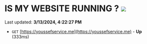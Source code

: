 # IS MY WEBSITE RUNNING ? [![](https://img.shields.io/static/v1?label=Sponsor&message=%E2%9D%A4&logo=GitHub&color=%23fe8e86)](https://github.com/sponsors/<username>)

Last updated: **3/13/2024, 4:22:27 PM**

- `GET` [https://youssefservice.me](https://youssefservice.me) - **Up** (333ms)
